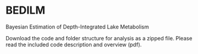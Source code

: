 # BEDILM
Bayesian Estimation of Depth-Integrated Lake Metabolism

Download the code and folder structure for analysis as a zipped file. Please read the included code description and overview (pdf).
